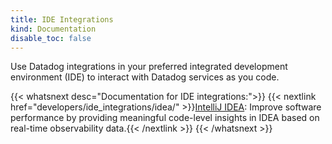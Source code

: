 ```yaml
---
title: IDE Integrations
kind: Documentation
disable_toc: false
---
```


Use Datadog integrations in your preferred integrated development environment (IDE) to interact with Datadog services as you code.

{{< whatsnext desc="Documentation for IDE integrations:">}}
    {{< nextlink href="developers/ide_integrations/idea/" >}}<u>IntelliJ IDEA</u>: Improve software performance by providing meaningful code-level insights in IDEA based on real-time observability data.{{< /nextlink >}}
{{< /whatsnext >}}